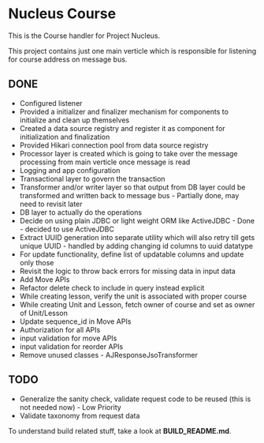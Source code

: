 Nucleus Course
================

This is the Course handler for Project Nucleus. 

This project contains just one main verticle which is responsible for listening for course address on message bus. 

DONE
----
* Configured listener
* Provided a initializer and finalizer mechanism for components to initialize and clean up themselves
* Created a data source registry and register it as component for initialization and finalization
* Provided Hikari connection pool from data source registry
* Processor layer is created which is going to take over the message processing from main verticle once message is read
* Logging and app configuration
* Transactional layer to govern the transaction
* Transformer and/or writer layer so that output from DB layer could be transformed and written back to message bus - Partially done, may need to revisit later
* DB layer to actually do the operations
* Decide on using plain JDBC or light weight ORM like ActiveJDBC - Done - decided to use ActiveJDBC
* Extract UUID generation into separate utility which will also retry till gets unique UUID - handled by adding changing id columns to uuid datatype
* For update functionality, define list of updatable columns and update only those
* Revisit the logic to throw back errors for missing data in input data
* Add Move APIs
* Refactor delete check to include in query instead explicit
* While creating lesson, verify the unit is associated with proper course
* While creating Unit and Lesson, fetch owner of course and set as owner of Unit/Lesson
* Update sequence_id in Move APIs
* Authorization for all APIs
* input validation for move APIs
* input validation for reorder APIs
* Remove unused classes - AJResponseJsoTransformer


TODO
----
* Generalize the sanity check, validate request code to be reused (this is not needed now) - Low Priority
* Validate taxonomy from request data

 

To understand build related stuff, take a look at **BUILD_README.md**.


